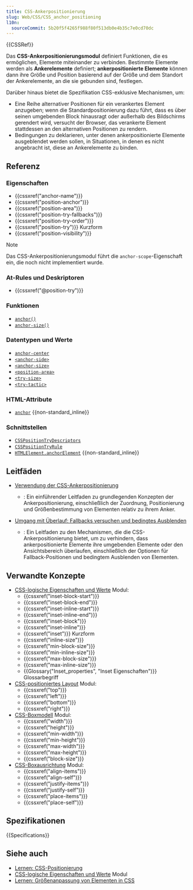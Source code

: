 ```yaml
---
title: CSS-Ankerpositionierung
slug: Web/CSS/CSS_anchor_positioning
l10n:
  sourceCommit: 5b20f5f4265f988f80f513db0e4b35c7e0cd70dc
---
```


{{CSSRef}}

Das **CSS-Ankerpositionierungsmodul** definiert Funktionen, die es ermöglichen, Elemente miteinander zu verbinden. Bestimmte Elemente werden als **Ankerelemente** definiert; **ankerpositionierte Elemente** können dann ihre Größe und Position basierend auf der Größe und dem Standort der Ankerelemente, an die sie gebunden sind, festlegen.

Darüber hinaus bietet die Spezifikation CSS-exklusive Mechanismen, um:

- Eine Reihe alternativer Positionen für ein verankertes Element anzugeben; wenn die Standardpositionierung dazu führt, dass es über seinen umgebenden Block hinausragt oder außerhalb des Bildschirms gerendert wird, versucht der Browser, das verankerte Element stattdessen an den alternativen Positionen zu rendern.
- Bedingungen zu deklarieren, unter denen ankerpositionierte Elemente ausgeblendet werden sollen, in Situationen, in denen es nicht angebracht ist, diese an Ankerelemente zu binden.

## Referenz

### Eigenschaften

- {{cssxref("anchor-name")}}
- {{cssxref("position-anchor")}}
- {{cssxref("position-area")}}
- {{cssxref("position-try-fallbacks")}}
- {{cssxref("position-try-order")}}
- {{cssxref("position-try")}} Kurzform
- {{cssxref("position-visibility")}}

> [!NOTE]
> Das CSS-Ankerpositionierungsmodul führt die `anchor-scope`-Eigenschaft ein, die noch nicht implementiert wurde.

### At-Rules und Deskriptoren

- {{cssxref("@position-try")}}

### Funktionen

- [`anchor()`](/de/docs/Web/CSS/anchor)
- [`anchor-size()`](/de/docs/Web/CSS/anchor-size)

### Datentypen und Werte

- [`anchor-center`](/de/docs/Web/CSS/CSS_anchor_positioning/Using#centering_on_the_anchor_using_anchor-center)
- [`<anchor-side>`](/de/docs/Web/CSS/anchor#anchor-side)
- [`<anchor-size>`](/de/docs/Web/CSS/anchor-size#anchor-size)
- [`<position-area>`](/de/docs/Web/CSS/position-area_value)
- [`<try-size>`](/de/docs/Web/CSS/position-try-order#try-size)
- [`<try-tactic>`](/de/docs/Web/CSS/position-try-fallbacks#try-tactic)

### HTML-Attribute

- [`anchor`](/de/docs/Web/HTML/Global_attributes/anchor) {{non-standard_inline}}

### Schnittstellen

- [`CSSPositionTryDescriptors`](/de/docs/Web/API/CSSPositionTryDescriptors)
- [`CSSPositionTryRule`](/de/docs/Web/API/CSSPositionTryRule)
- [`HTMLElement.anchorElement`](/de/docs/Web/API/HTMLElement/anchorElement) {{non-standard_inline}}

## Leitfäden

- [Verwendung der CSS-Ankerpositionierung](/de/docs/Web/CSS/CSS_anchor_positioning/Using)

  - : Ein einführender Leitfaden zu grundlegenden Konzepten der Ankerpositionierung, einschließlich der Zuordnung, Positionierung und Größenbestimmung von Elementen relativ zu ihrem Anker.

- [Umgang mit Überlauf: Fallbacks versuchen und bedingtes Ausblenden](/de/docs/Web/CSS/CSS_anchor_positioning/Try_options_hiding)

  - : Ein Leitfaden zu den Mechanismen, die die CSS-Ankerpositionierung bietet, um zu verhindern, dass ankerpositionierte Elemente ihre umgebenden Elemente oder den Ansichtsbereich überlaufen, einschließlich der Optionen für Fallback-Positionen und bedingtem Ausblenden von Elementen.

## Verwandte Konzepte

- [CSS-logische Eigenschaften und Werte](/de/docs/Web/CSS/CSS_logical_properties_and_values) Modul:
  - {{cssxref("inset-block-start")}}
  - {{cssxref("inset-block-end")}}
  - {{cssxref("inset-inline-start")}}
  - {{cssxref("inset-inline-end")}}
  - {{cssxref("inset-block")}}
  - {{cssxref("inset-inline")}}
  - {{cssxref("inset")}} Kurzform
  - {{cssxref("inline-size")}}
  - {{cssxref("min-block-size")}}
  - {{cssxref("min-inline-size")}}
  - {{cssxref("max-block-size")}}
  - {{cssxref("max-inline-size")}}
  - {{Glossary("Inset_properties", "Inset Eigenschaften")}} Glossarbegriff
- [CSS-positioniertes Layout](/de/docs/Web/CSS/CSS_positioned_layout) Modul:
  - {{cssxref("top")}}
  - {{cssxref("left")}}
  - {{cssxref("bottom")}}
  - {{cssxref("right")}}
- [CSS-Boxmodell](/de/docs/Web/CSS/CSS_box_model) Modul:
  - {{cssxref("width")}}
  - {{cssxref("height")}}
  - {{cssxref("min-width")}}
  - {{cssxref("min-height")}}
  - {{cssxref("max-width")}}
  - {{cssxref("max-height")}}
  - {{cssxref("block-size")}}
- [CSS-Boxausrichtung](/de/docs/Web/CSS/CSS_box_alignment) Modul:
  - {{cssxref("align-items")}}
  - {{cssxref("align-self")}}
  - {{cssxref("justify-items")}}
  - {{cssxref("justify-self")}}
  - {{cssxref("place-items")}}
  - {{cssxref("place-self")}}

## Spezifikationen

{{Specifications}}

## Siehe auch

- [Lernen: CSS-Positionierung](/de/docs/Learn_web_development/Core/CSS_layout/Positioning)
- [CSS-logische Eigenschaften und Werte](/de/docs/Web/CSS/CSS_logical_properties_and_values) Modul
- [Lernen: Größenanpassung von Elementen in CSS](/de/docs/Learn_web_development/Core/Styling_basics/Sizing)
